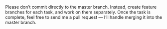 Please don’t commit directly to the master branch.
Instead, create feature branches for each task, and work on them separately.
Once the task is complete, feel free to send me a pull request — I’ll handle merging it into the master branch.
